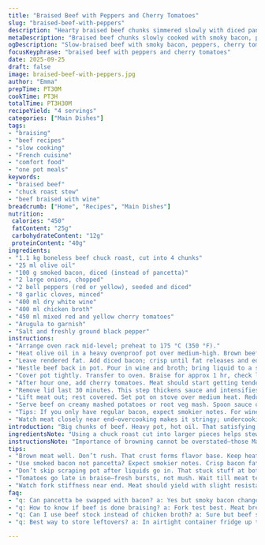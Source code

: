 ```yaml
---
title: "Braised Beef with Peppers and Cherry Tomatoes"
slug: "braised-beef-with-peppers"
description: "Hearty braised beef chunks simmered slowly with diced pancetta, onions, colorful bell peppers, and bursts of cherry tomatoes. Aromatics like garlic build layers. Wine and chicken broth create the braising liquid that softens meat until fork-tender. Finished with a peppery arugula garnish and served over mashed potatoes. Uses pancetta for richness; can swap with smoked bacon for a different depth. The dish stews low and slow, perfect for those patient afternoons when flavors meld and textures deepen. No gluten, dairy, nuts, or eggs here, keeping it straightforward and rustic."
metaDescription: "Braised beef chunks slowly cooked with smoky bacon, peppers, cherry tomatoes. Wine and broth create rich braise. Serve over mash, topped with peppery arugula."
ogDescription: "Slow-braised beef with smoky bacon, peppers, cherry tomatoes. Wine and broth meld into deep flavors. Serve on mash, topped with fresh arugula for a punch."
focusKeyphrase: "braised beef with peppers and cherry tomatoes"
date: 2025-09-25
draft: false
image: braised-beef-with-peppers.jpg
author: "Emma"
prepTime: PT30M
cookTime: PT3H
totalTime: PT3H30M
recipeYield: "4 servings"
categories: ["Main Dishes"]
tags:
- "braising"
- "beef recipes"
- "slow cooking"
- "French cuisine"
- "comfort food"
- "one pot meals"
keywords:
- "braised beef"
- "chuck roast stew"
- "beef braised with wine"
breadcrumb: ["Home", "Recipes", "Main Dishes"]
nutrition: 
 calories: "450"
 fatContent: "25g"
 carbohydrateContent: "12g"
 proteinContent: "40g"
ingredients:
- "1.1 kg boneless beef chuck roast, cut into 4 chunks"
- "25 ml olive oil"
- "100 g smoked bacon, diced (instead of pancetta)"
- "2 large onions, chopped"
- "2 bell peppers (red or yellow), seeded and diced"
- "8 garlic cloves, minced"
- "400 ml dry white wine"
- "400 ml chicken broth"
- "450 ml mixed red and yellow cherry tomatoes"
- "Arugula to garnish"
- "Salt and freshly ground black pepper"
instructions:
- "Arrange oven rack mid-level; preheat to 175 °C (350 °F)."
- "Heat olive oil in a heavy ovenproof pot over medium-high. Brown beef pieces well, turn till deep color forms. Season with salt and pepper. Remove meat, rest on plate."
- "Leave rendered fat. Add diced bacon; crisp until fat releases and edges turn golden. Toss in onions, peppers, and garlic. Sweat gently until onions soften, about 8 minutes. Avoid browning these too much; we want sweetness."
- "Nestle beef back in pot. Pour in wine and broth; bring liquid to a simmer on stove. Scrape bottom to lift any stuck bits—this builds flavor."
- "Cover pot tightly. Transfer to oven. Braise for approx 1 hr, check liquid occasionally. If evaporating too fast, add a splash of broth."
- "After hour one, add cherry tomatoes. Meat should start getting tender but not falling apart yet. Return covered to oven, continue braising about 55–65 minutes more. Check with fork; meat should break slightly but not turn mush."
- "Remove lid last 30 minutes. This step thickens sauce and intensifies aroma—listen for gentle boil and watch liquids reduce to velvety consistency."
- "Lift meat out; rest covered. Set pot on stove over medium heat. Reduce sauce more as needed, stirring occasionally. Adjust seasoning with salt and pepper. Should coat spoon thickly but still pour."
- "Serve beef on creamy mashed potatoes or root veg mash. Spoon sauce over generously. Garnish with fresh arugula for bite and peppery contrast. The greens add lift to dense, braised flavors."
- "Tips: If you only have regular bacon, expect smokier notes. For wine, dry white works best—a fruity but crisp character helps balance richness here. Chicken broth can be swapped for beef stock but keep salt in check."
- "Watch meat closely near end—overcooking makes it stringy; undercooking leaves tough patches. Use fork stiffness as guide, not just time."
introduction: "Big chunks of beef. Heavy pot, hot oil. That satisfying sizzle as meat hits the pan. Brown all sides till you're nearly scared it's burning—that crust? Gold. Then pancetta—or swapped with smoky bacon lately for a twist—melting into melted onions and peppers, sweet garlic joining in. The kitchen fills with these aromas, a promise. Wine and broth splash in; bubbles rising, steam swirling. The oven waits. You do something else; stir your mind. An hour later, bright cherry tomatoes for fresh bursts in the soft stew. Another slow hour. Lid off; sauce thickens, aromas pop. Yes, the smell pulls you near. Served over creamy mash, peppered arugula adds sharpness. That texture contrast you didn't know you needed. A stew isn’t just stew. It’s seasoning patience with simple ingredients. Done right, it sings."
ingredientsNote: "Using a chuck roast cut into larger pieces helps stew evenly. Dicing meat too small risks drying out. I swapped pancetta for smoked bacon recently—adds richer background smoky notes without overpowering. For a gluten-free and diary-free meal, stick to olive oil and chicken broth; yet, if you prefer more richness, swap broth with beef stock but watch salt closely. Bell peppers bring sweetness and texture; red or yellow, your call. Cherry tomatoes are the final fresh pop—don’t substitute with canned unless desperate; the fresh burst is key late in the braise. Garlic is generous—adds that punch without bitterness when cooked slowly. Keep salt low early; you can always adjust at end. Avoid pre-seasoning the bacon or pancetta to control overall salt better. Arugula garnish isn’t optional—it adds peppery freshness and lifts the dish."
instructionsNote: "Importance of browning cannot be overstated—those Maillard reactions build the stew’s backbone. Take your time here. Too quick? Pale edges equal weak flavor. Then, onions and peppers gently sweated allow sweet notes without bitterness—don’t rush by cranking heat or drying them out. Adding liquids and bringing to simmer before placing in oven protects meat from toughening. Cover tightly to trap steam and tenderize. Midway, tomatoes go in—freshness preserving the final layer of flavor. Towards the end, removing lid concentrates liquids; watch closely as it can easily go from perfect velvety sauce to dry or scorched base. Always pull the meat when fork tender—not mushy—overcooking ruins texture. Let meat rest briefly before serving to redistribute juices. Serve over something creamy; I prefer mashed potatoes. Arugula isn’t just a garnish here; it cuts fat and adds vibrant bite, balancing the rich sauce. Always taste and tweak salt and pepper at end—never before."
tips:
- "Brown meat well. Don’t rush. That crust forms flavor base. Keep heat moderate-high, listen for steady sizzle not burning. Flip often. Rest meat before next step; retains juices."
- "Use smoked bacon not pancetta? Expect smokier notes. Crisp bacon fat well, but avoid bitter burnt bits. Render fat slowly. Toss veggies gently, sweat till soft but never brown. Sweetness depends on patient softening."
- "Don’t skip scraping pot after liquids go in. That stuck stuff at bottom—flavor booster. Stir to loosen bits before braise. Keeps sauce complex, not flat. Add broth sparingly if evaporation too quick, watch eye and nose cues."
- "Tomatoes go late in braise—fresh bursts, not mush. Wait till meat tender but intact. Lid off last half hour thickens sauce, catch gentle boil sounds; too loud means scorch risk. Stir carefully, sauce thickness should coat spoon but still pour."
- "Watch fork stiffness near end. Meat should yield with slight resistance. Overcooked equals stringy; undercooked tough. Rest covered meat after braise; redistribute juices. Arugula garnish cuts fat, brings green sharpness needed for heavy stew."
faq:
- "q: Can pancetta be swapped with bacon? a: Yes but smoky bacon changes profile. Crisp fat slower, watch salt. Pancetta softer, less smoky. More salt control needed with bacon. Try both once; different textures each."
- "q: How to know if beef is done braising? a: Fork test best. Meat breaks slightly not mush. Jiggle pieces to check softness. Time varies by chunk size, oven temp. If too tough, add broth, cover, more time. Too stringy? Overcooked easy here."
- "q: Can I use beef stock instead of chicken broth? a: Sure but beef stock more intense. Reduce added salt if stock rich. Chicken broth lighter, lets wine shine more. Beef stock adds body but hits salt faster. Taste test always after reduction."
- "q: Best way to store leftovers? a: In airtight container fridge up to 3 days works. Sauce thickens cold, reheat gently, add splash broth to loosen. Can freeze; thaw slowly in fridge overnight. Reheat on stovetop best to preserve texture."

---
```

